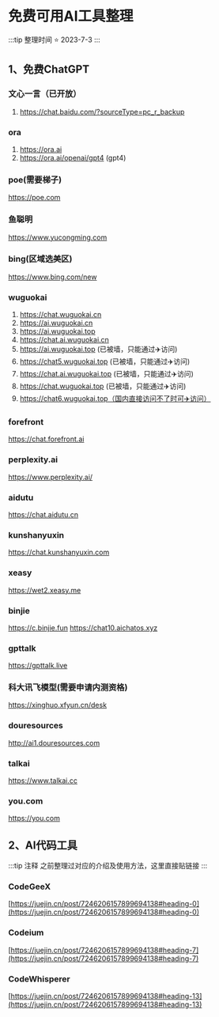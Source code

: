 
# 免费可用AI工具整理

:::tip 整理时间
 ⭐️ 2023-7-3
:::

## 1、免费ChatGPT

### 文心一言（已开放）
1. https://chat.baidu.com/?sourceType=pc_r_backup

### ora
1. https://ora.ai
2. https://ora.ai/openai/gpt4 (gpt4)

### poe(需要梯子)
https://poe.com

### 鱼聪明
https://www.yucongming.com

### bing(区域选美区)
https://www.bing.com/new

### wuguokai
1. https://chat.wuguokai.cn
2. https://ai.wuguokai.cn
3. https://ai.wuguokai.top
4. https://chat.ai.wuguokai.cn
5. https://ai.wuguokai.top (已被墙，只能通过✈️访问)
6. https://chat5.wuguokai.top (已被墙，只能通过✈️访问)
7. https://chat.ai.wuguokai.top (已被墙，只能通过✈️访问)
8. https://chat.wuguokai.top (已被墙，只能通过✈️访问)
9. https://chat6.wuguokai.top（国内直接访问不了时可✈️访问）

### forefront
https://chat.forefront.ai

### perplexity.ai
https://www.perplexity.ai/

### aidutu
https://chat.aidutu.cn

### kunshanyuxin
https://chat.kunshanyuxin.com

### xeasy
https://wet2.xeasy.me

### binjie
https://c.binjie.fun
https://chat10.aichatos.xyz

### gpttalk
https://gpttalk.live

### 科大讯飞模型(需要申请内测资格)
https://xinghuo.xfyun.cn/desk

### douresources
http://ai1.douresources.com

### talkai
https://www.talkai.cc

### you.com
https://you.com



## 2、AI代码工具
:::tip 注释
之前整理过对应的介绍及使用方法，这里直接贴链接
:::

### CodeGeeX
[https://juejin.cn/post/7246206157899694138#heading-0](https://juejin.cn/post/7246206157899694138#heading-0)

### Codeium
[https://juejin.cn/post/7246206157899694138#heading-7](https://juejin.cn/post/7246206157899694138#heading-7)

### CodeWhisperer
[https://juejin.cn/post/7246206157899694138#heading-13](https://juejin.cn/post/7246206157899694138#heading-13)